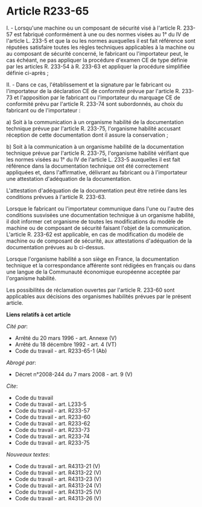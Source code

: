 # Article R233-65

I. - Lorsqu'une machine ou un composant de sécurité visé à l'article R. 233-57 est fabriqué conformément à une ou des normes
visées au 1° du IV de l'article L. 233-5 et que la ou les normes auxquelles il est fait référence sont réputées satisfaire
toutes les règles techniques applicables à la machine ou au composant de sécurité concerné, le fabricant ou l'importateur
peut, le cas échéant, ne pas appliquer la procédure d'examen CE de type définie par les articles R. 233-54 à R. 233-63 et
appliquer la procédure simplifiée définie ci-après ;

II. - Dans ce cas, l'établissement et la signature par le fabricant ou l'importateur de la déclaration CE de conformité
prévue par l'article R. 233-73 et l'apposition par le fabricant ou l'importateur du marquage CE de conformité prévu par
l'article R. 233-74 sont subordonnés, au choix du fabricant ou de l'importateur :

a) Soit à la communication à un organisme habilité de la documentation technique prévue par l'article R. 233-75, l'organisme
habilité accusant réception de cette documentation dont il assure la conservation ;

b) Soit à la communication à un organisme habilité de la documentation technique prévue par l'article R. 233-75, l'organisme
habilité vérifiant que les normes visées au 1° du IV de l'article L. 233-5 auxquelles il est fait référence dans la
documentation technique ont été correctement appliquées et, dans l'affirmative, délivrant au fabricant ou à l'importateur une
attestation d'adéquation de la documentation.

L'attestation d'adéquation de la documentation peut être retirée dans les conditions prévues à l'article R. 233-63.

Lorsque le fabricant ou l'importateur communique dans l'une ou l'autre des conditions susvisées une documentation technique à
un organisme habilité, il doit informer cet organisme de toutes les modifications du modèle de machine ou de composant de
sécurité faisant l'objet de la communication. L'article R. 233-62 est applicable, en cas de modification du modèle de machine
ou de composant de sécurité, aux attestations d'adéquation de la documentation prévues au b ci-dessus.

Lorsque l'organisme habilité a son siège en France, la documentation technique et la correspondance afférente sont rédigées
en français ou dans une langue de la Communauté économique européenne acceptée par l'organisme habilité.

Les possibilités de réclamation ouvertes par l'article R. 233-60 sont applicables aux décisions des organismes habilités
prévues par le présent article.

**Liens relatifs à cet article**

_Cité par_:

  - Arrêté du 20 mars 1996 - art. Annexe (V)
  - Arrêté du 18 décembre 1992 - art. 4 (VT)
  - Code du travail - art. R233-65-1 (Ab)

_Abrogé par_:

  - Décret n°2008-244 du 7 mars 2008 - art. 9 (V)

_Cite_:

  - Code du travail
  - Code du travail - art. L233-5
  - Code du travail - art. R233-57
  - Code du travail - art. R233-60
  - Code du travail - art. R233-62
  - Code du travail - art. R233-73
  - Code du travail - art. R233-74
  - Code du travail - art. R233-75

_Nouveaux textes_:

  - Code du travail - art. R4313-21 (V)
  - Code du travail - art. R4313-22 (V)
  - Code du travail - art. R4313-23 (V)
  - Code du travail - art. R4313-24 (V)
  - Code du travail - art. R4313-25 (V)
  - Code du travail - art. R4313-26 (V)
